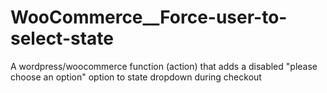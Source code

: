 # WooCommerce__Force-user-to-select-state
A wordpress/woocommerce function (action) that adds a disabled "please choose an option" option to state dropdown during checkout
